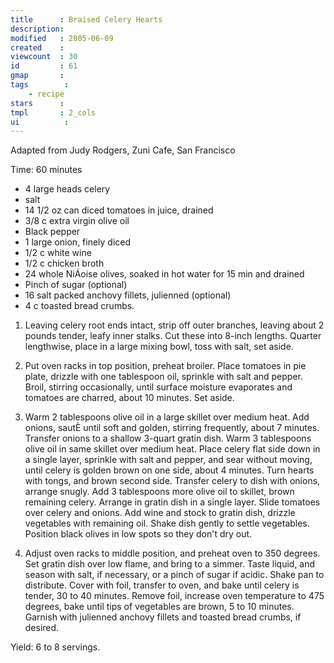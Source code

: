 ```yaml
---
title      : Braised Celery Hearts
description: 
modified   : 2005-06-09
created    : 
viewcount  : 30
id         : 61
gmap       : 
tags        :
    - recipe
stars      : 
tmpl       : 2_cols
ui			: 
---
```


 Adapted from Judy Rodgers, Zuni Cafe, San Francisco

 Time: 60 minutes

* 4 large heads celery 
* salt 
* 14 1/2 oz can diced tomatoes in juice, drained 
* 3/8 c extra virgin olive oil 
* Black pepper 
* 1 large onion, finely diced 
* 1/2 c white wine 
* 1/2 c chicken broth 
* 24 whole NiÁoise olives, soaked in hot water for 15 min and drained 
* Pinch of sugar (optional) 
* 16 salt packed anchovy fillets, julienned (optional) 
* 4 c toasted bread crumbs.

1. Leaving celery root ends intact, strip off outer branches, leaving about 2 pounds tender, leafy inner stalks. Cut these into 8-inch lengths. Quarter lengthwise, place in a large mixing bowl, toss with salt, set aside.

2. Put oven racks in top position, preheat broiler. Place tomatoes in pie plate, drizzle with one tablespoon oil, sprinkle with salt and pepper. Broil, stirring occasionally, until surface moisture evaporates and tomatoes are charred, about 10 minutes. Set aside.

3. Warm 2 tablespoons olive oil in a large skillet over medium heat. Add onions, sautÈ until soft and golden, stirring frequently, about 7 minutes. Transfer onions to a shallow 3-quart gratin dish. Warm 3 tablespoons olive oil in same skillet over medium heat. Place celery flat side down in a single layer, sprinkle with salt and pepper, and sear without moving, until celery is golden brown on one side, about 4 minutes. Turn hearts with tongs, and brown second side. Transfer celery to dish with onions, arrange snugly. Add 3 tablespoons more olive oil to skillet, brown remaining celery. Arrange in gratin dish in a single layer. Slide tomatoes over celery and onions. Add wine and stock to gratin dish, drizzle vegetables with remaining oil. Shake dish gently to settle vegetables. Position black olives in low spots so they don't dry out.

4. Adjust oven racks to middle position, and preheat oven to 350 degrees. Set gratin dish over low flame, and bring to a simmer. Taste liquid, and season with salt, if necessary, or a pinch of sugar if acidic. Shake pan to distribute. Cover with foil, transfer to oven, and bake until celery is tender, 30 to 40 minutes. Remove foil, increase oven temperature to 475 degrees, bake until tips of vegetables are brown, 5 to 10 minutes. Garnish with julienned anchovy fillets and toasted bread crumbs, if desired.

 Yield: 6 to 8 servings.

